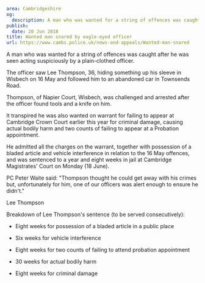 ```yaml
area: Cambridgeshire
og:
  description: A man who was wanted for a string of offences was caught after he was seen acting suspiciously by a plain-clothed officer.
publish:
  date: 20 Jun 2018
title: Wanted man snared by eagle-eyed officer
url: https://www.cambs.police.uk/news-and-appeals/Wanted-man-snared
```

A man who was wanted for a string of offences was caught after he was seen acting suspiciously by a plain-clothed officer.

The officer saw Lee Thompson, 36, hiding something up his sleeve in Wisbech on 16 May and followed him to an abandoned car in Townsends Road.

Thompson, of Napier Court, Wisbech, was challenged and arrested after the officer found tools and a knife on him.

It transpired he was also wanted on warrant for failing to appear at Cambridge Crown Court earlier this year for criminal damage, causing actual bodily harm and two counts of failing to appear at a Probation appointment.

He admitted all the charges on the warrant, together with possession of a bladed article and vehicle interference in relation to the 16 May offences, and was sentenced to a year and eight weeks in jail at Cambridge Magistrates' Court on Monday (18 June).

PC Peter Waite said: "Thompson thought he could get away with his crimes but, unfortunately for him, one of our officers was alert enough to ensure he didn't."

Lee Thompson

Breakdown of Lee Thompson's sentence (to be served consecutively):

* Eight weeks for possession of a bladed article in a public place

* Six weeks for vehicle interference

* Eight weeks for two counts of failing to attend probation appointment

* 30 weeks for actual bodily harm

* Eight weeks for criminal damage
